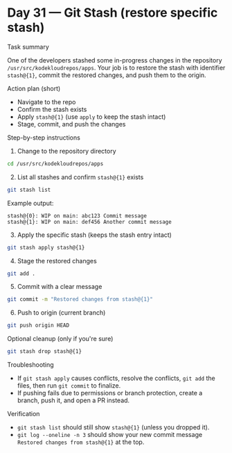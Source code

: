 # Day 31 — Git Stash (restore specific stash)

Task summary

One of the developers stashed some in-progress changes in the repository `/usr/src/kodekloudrepos/apps`.
Your job is to restore the stash with identifier `stash@{1}`, commit the restored changes, and push them to the origin.

Action plan (short)

- Navigate to the repo
- Confirm the stash exists
- Apply `stash@{1}` (use `apply` to keep the stash intact)
- Stage, commit, and push the changes

Step-by-step instructions

1. Change to the repository directory

```bash
cd /usr/src/kodekloudrepos/apps
```

2. List all stashes and confirm `stash@{1}` exists

```bash
git stash list
```

Example output:

```
stash@{0}: WIP on main: abc123 Commit message
stash@{1}: WIP on main: def456 Another commit message
```

3. Apply the specific stash (keeps the stash entry intact)

```bash
git stash apply stash@{1}
```

4. Stage the restored changes

```bash
git add .
```

5. Commit with a clear message

```bash
git commit -m "Restored changes from stash@{1}"
```

6. Push to origin (current branch)

```bash
git push origin HEAD
```

Optional cleanup (only if you're sure)

```bash
git stash drop stash@{1}
```

Troubleshooting

- If `git stash apply` causes conflicts, resolve the conflicts, `git add` the files, then run `git commit` to finalize.
- If pushing fails due to permissions or branch protection, create a branch, push it, and open a PR instead.

Verification

- `git stash list` should still show `stash@{1}` (unless you dropped it).
- `git log --oneline -n 3` should show your new commit message `Restored changes from stash@{1}` at the top.

